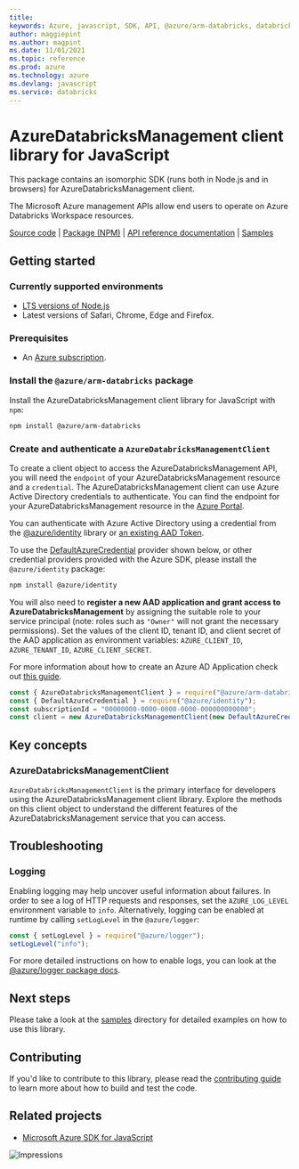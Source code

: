 ```yaml
---
title: 
keywords: Azure, javascript, SDK, API, @azure/arm-databricks, databricks
author: maggiepint
ms.author: magpint
ms.date: 11/01/2021
ms.topic: reference
ms.prod: azure
ms.technology: azure
ms.devlang: javascript
ms.service: databricks
---
```


# AzureDatabricksManagement client library for JavaScript

This package contains an isomorphic SDK (runs both in Node.js and in browsers) for AzureDatabricksManagement client.

The Microsoft Azure management APIs allow end users to operate on Azure Databricks Workspace resources.

[Source code](https://github.com/Azure/azure-sdk-for-js/tree/@azure/arm-databricks_3.0.0-beta.1/sdk/databricks/arm-databricks) |
[Package (NPM)](https://www.npmjs.com/package/@azure/arm-databricks) |
[API reference documentation](https://docs.microsoft.com/javascript/api/@azure/arm-databricks) |
[Samples](https://github.com/Azure-Samples/azure-samples-js-management)

## Getting started

### Currently supported environments

- [LTS versions of Node.js](https://nodejs.org/about/releases/)
- Latest versions of Safari, Chrome, Edge and Firefox.

### Prerequisites

- An [Azure subscription][azure_sub].

### Install the `@azure/arm-databricks` package

Install the AzureDatabricksManagement client library for JavaScript with `npm`:

```bash
npm install @azure/arm-databricks
```

### Create and authenticate a `AzureDatabricksManagementClient`

To create a client object to access the AzureDatabricksManagement API, you will need the `endpoint` of your AzureDatabricksManagement resource and a `credential`. The AzureDatabricksManagement client can use Azure Active Directory credentials to authenticate.
You can find the endpoint for your AzureDatabricksManagement resource in the [Azure Portal][azure_portal].

You can authenticate with Azure Active Directory using a credential from the [@azure/identity][azure_identity] library or [an existing AAD Token](https://github.com/Azure/azure-sdk-for-js/blob/@azure/arm-databricks_3.0.0-beta.1/sdk/identity/identity/samples/AzureIdentityExamples.md#authenticating-with-a-pre-fetched-access-token).

To use the [DefaultAzureCredential][defaultazurecredential] provider shown below, or other credential providers provided with the Azure SDK, please install the `@azure/identity` package:

```bash
npm install @azure/identity
```

You will also need to **register a new AAD application and grant access to AzureDatabricksManagement** by assigning the suitable role to your service principal (note: roles such as `"Owner"` will not grant the necessary permissions).
Set the values of the client ID, tenant ID, and client secret of the AAD application as environment variables: `AZURE_CLIENT_ID`, `AZURE_TENANT_ID`, `AZURE_CLIENT_SECRET`.

For more information about how to create an Azure AD Application check out [this guide](https://docs.microsoft.com/azure/active-directory/develop/howto-create-service-principal-portal).

```javascript
const { AzureDatabricksManagementClient } = require("@azure/arm-databricks");
const { DefaultAzureCredential } = require("@azure/identity");
const subscriptionId = "00000000-0000-0000-0000-000000000000";
const client = new AzureDatabricksManagementClient(new DefaultAzureCredential(), subscriptionId);
```

## Key concepts

### AzureDatabricksManagementClient

`AzureDatabricksManagementClient` is the primary interface for developers using the AzureDatabricksManagement client library. Explore the methods on this client object to understand the different features of the AzureDatabricksManagement service that you can access.

## Troubleshooting

### Logging

Enabling logging may help uncover useful information about failures. In order to see a log of HTTP requests and responses, set the `AZURE_LOG_LEVEL` environment variable to `info`. Alternatively, logging can be enabled at runtime by calling `setLogLevel` in the `@azure/logger`:

```javascript
const { setLogLevel } = require("@azure/logger");
setLogLevel("info");
```

For more detailed instructions on how to enable logs, you can look at the [@azure/logger package docs](https://github.com/Azure/azure-sdk-for-js/tree/@azure/arm-databricks_3.0.0-beta.1/sdk/core/logger).

## Next steps

Please take a look at the [samples](https://github.com/Azure-Samples/azure-samples-js-management) directory for detailed examples on how to use this library.

## Contributing

If you'd like to contribute to this library, please read the [contributing guide](https://github.com/Azure/azure-sdk-for-js/blob/@azure/arm-databricks_3.0.0-beta.1/CONTRIBUTING.md) to learn more about how to build and test the code.

## Related projects

- [Microsoft Azure SDK for JavaScript](https://github.com/Azure/azure-sdk-for-js)

![Impressions](https://azure-sdk-impressions.azurewebsites.net/api/impressions/azure-sdk-for-js%2Fsdk%2Fdatabricks%2Farm-databricks%2FREADME.png)

[azure_cli]: https://docs.microsoft.com/cli/azure
[azure_sub]: https://azure.microsoft.com/free/
[azure_sub]: https://azure.microsoft.com/free/
[azure_portal]: https://portal.azure.com
[azure_identity]: https://github.com/Azure/azure-sdk-for-js/tree/@azure/arm-databricks_3.0.0-beta.1/sdk/identity/identity
[defaultazurecredential]: https://github.com/Azure/azure-sdk-for-js/tree/@azure/arm-databricks_3.0.0-beta.1/sdk/identity/identity#defaultazurecredential

